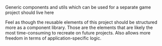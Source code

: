 Generic components and utils which can be used for a separate game project should live here

Feel as though the reusable elements of this project should be structured more as a component library. Those are the elements that are likely the most time-consuming to recreate on future projects. Also allows more freedom in terms of application-specific logic.